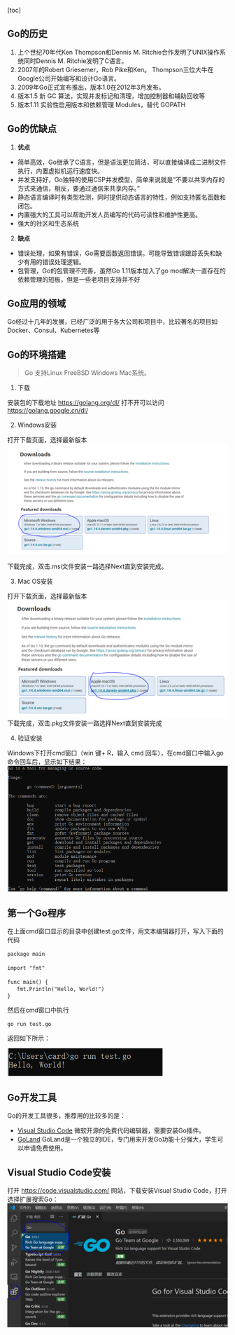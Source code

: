 [toc]

## Go的历史

1. 上个世纪70年代Ken Thompson和Dennis M. Ritchie合作发明了UNIX操作系统同时Dennis M. Ritchie发明了C语言。
2. 2007年的Robert Griesemer，Rob Pike和Ken。 Thompson三位大牛在Google公司开始编写和设计Go语言。
3. 2009年Go正式宣布推出，版本1.0在2012年3月发布。
4. 版本1.5 新 GC 算法，实现并发标记和清理，增加控制器和辅助回收等
5. 版本1.11 实验性启用版本和依赖管理 Modules，替代 GOPATH



## Go的优缺点

1. **优点**

- 简单高效，Go继承了C语言，但是语法更加简洁，可以直接编译成二进制文件执行，内置虚拟机运行速度快。
- 并发支持好，Go独特的使用CSP并发模型，简单来说就是“不要以共享内存的方式来通信，相反，要通过通信来共享内存。”
- 静态语言编译时有类型检测，同时提供动态语言的特性，例如支持匿名函数和闭包。
- 内置强大的工具可以帮助开发人员编写的代码可读性和维护性更高。
- 强大的社区和生态系统

2. **缺点**

- 错误处理，如果有错误，Go需要函数返回错误。可能导致错误跟踪丢失和缺少有用的错误处理逻辑。
- 包管理，Go的包管理不完善，虽然Go 1.11版本加入了go mod解决一直存在的依赖管理的短板，但是一些老项目支持并不好



## Go应用的领域

Go经过十几年的发展，已经广泛的用于各大公司和项目中，比较著名的项目如Docker、Consul、Kubernetes等

## Go的环境搭建

> Go 支持Linux FreeBSD Windows Mac系统。

1. 下载

安装包的下载地址 https://golang.org/dl/ 打不开可以访问 https://golang.google.cn/dl/

2. Windows安装

打开下载页面，选择最新版本
![go1.1](./res/go1.1.PNG)

下载完成，双击.msi文件安装一路选择Next直到安装完成。

3. Mac OS安装

打开下载页面，选择最新版本
![go1.2](./res/go1.2.PNG)
下载完成，双击.pkg文件安装一路选择Next直到安装完成

4. 验证安装

Windows下打开cmd窗口（win 键+ R，输入 cmd 回车），在cmd窗口中输入go命令回车后，显示如下结果：
![go1.3](./res/go1.3.PNG)

## 第一个Go程序

在上面cmd窗口显示的目录中创建test.go文件，用文本编辑器打开，写入下面的代码
```
package main

import "fmt"

func main() {
   fmt.Println("Hello, World!")
}
```

然后在cmd窗口中执行
```
go run test.go
```
返回如下所示：

![go1.4](./res/go1.4.PNG)

## Go开发工具

Go的开发工具很多，推荐用的比较多的是：
- [Visual Studio Code](https://code.visualstudio.com/) 微软开源的免费代码编辑器，需要安装Go插件。
- [GoLand](https://www.jetbrains.com/go) GoLand是一个独立的IDE，专门用来开发Go功能十分强大，学生可以申请免费使用。

## Visual Studio Code安装

打开 https://code.visualstudio.com/ 网站，下载安装Visual Studio Code，打开选择扩展搜索Go：
![go1.5](./res/go1.5.PNG)